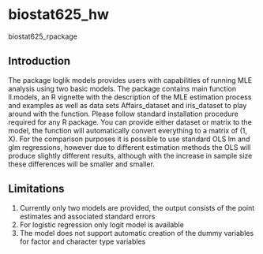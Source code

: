 # biostat625_hw
biostat625_rpackage
## Introduction
The package loglik models provides users with capabilities of running MLE analysis using two basic models. The package contains main function ll.models, an R vignette with the description of the MLE estimation process and examples as well as data sets Affairs_dataset and iris_dataset to play around with the function. Please follow standard installation procedure required for any R package. You can provide either dataset or matrix to the model, the function will automatically convert everything to a matrix of (1, X). For the comparison purposes it is possible to use standard OLS lm and glm regressions, however due to different estimation methods the OLS will produce slightly different results, although with the increase in sample size these differences will be smaller and smaller. 

## Limitations
1. Currently only two models are provided, the output consists of the point estimates and associated standard errors
2. For logistic regression only logit model is available
3. The model does not support automatic creation of the dummy variables for factor and character type variables
